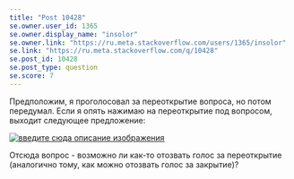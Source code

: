 ```yaml
---
title: "Post 10428"
se.owner.user_id: 1365
se.owner.display_name: "insolor"
se.owner.link: "https://ru.meta.stackoverflow.com/users/1365/insolor"
se.link: "https://ru.meta.stackoverflow.com/q/10428"
se.post_id: 10428
se.post_type: question
se.score: 7
---
```

<p>Предположим, я проголосовал за переоткрытие вопроса, но потом передумал. Если я опять нажимаю на переоткрытие под вопросом, выходит следующее предложение:</p>

<p><a href="https://i.stack.imgur.com/ZSv9I.png" rel="nofollow noreferrer"><img src="https://i.stack.imgur.com/ZSv9I.png" alt="введите сюда описание изображения"></a></p>

<p>Отсюда вопрос - возможно ли как-то отозвать голос за переоткрытие (аналогично тому, как можно отозвать голос за закрытие)?</p>
